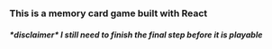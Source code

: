 <h3>This is a memory card game built with React</h3>


<h5>*disclaimer* I still need to finish the final step before it is playable</h5>

